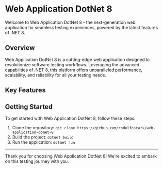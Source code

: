 # Web Application DotNet 8

Welcome to Web Application DotNet 8 - the next-generation web application for seamless testing experiences, powered by the latest features of .NET 8.

## Overview

Web Application DotNet 8 is a cutting-edge web application designed to revolutionize software testing workflows. Leveraging the advanced capabilities of .NET 8, this platform offers unparalleled performance, scalability, and reliability for all your testing needs.

## Key Features


## Getting Started

To get started with Web Application DotNet 8, follow these steps:

1. Clone the repository: `git clone https://github.com/rodolfostark/web-application-donet-8`
2. Build the project: `dotnet build`
3. Run the application: `dotnet run`

---

Thank you for choosing Web Application DotNet 8! We're excited to embark on this testing journey with you.